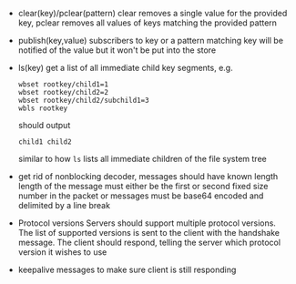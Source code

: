 - clear(key)/pclear(pattern)
  clear removes a single value for the provided key, pclear removes all values of keys matching the provided pattern

- publish(key,value)
  subscribers to key or a pattern matching key will be notified of the value but it won't be put into the store

- ls(key)
  get a list of all immediate child key segments, e.g.
  ```
  wbset rootkey/child1=1
  wbset rootkey/child2=2
  wbset rootkey/child2/subchild1=3
  wbls rootkey
  ```
  should output
  ```
  child1 child2
    ```
  similar to how `ls` lists all immediate children of the file system tree

- get rid of nonblocking decoder, messages should have known length
  length of the message must either be the first or second fixed size number in the packet or messages must be base64 encoded and delimited by a line break

- Protocol versions
  Servers should support multiple protocol versions. The list of supported versions is sent to the client with the handshake message. The client should respond, telling the server which protocol version it wishes to use

- keepalive messages to make sure client is still responding